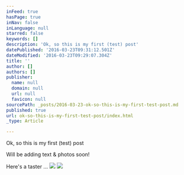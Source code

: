 ```yaml
---
inFeed: true
hasPage: true
inNav: false
inLanguage: null
starred: false
keywords: []
description: 'Ok, so this is my first (test) post'
datePublished: '2016-03-23T09:31:12.501Z'
dateModified: '2016-03-23T09:29:07.304Z'
title: ''
author: []
authors: []
publisher:
  name: null
  domain: null
  url: null
  favicon: null
sourcePath: _posts/2016-03-23-ok-so-this-is-my-first-test-post.md
published: true
url: ok-so-this-is-my-first-test-post/index.html
_type: Article

---
```

Ok, so this is my first (test) post

Will be adding text & photos soon!

Here's a taster ...
![](https://the-grid-user-content.s3-us-west-2.amazonaws.com/d5cc7b2d-34d8-4482-bd4f-3d1162c997b7.jpg)
![](https://the-grid-user-content.s3-us-west-2.amazonaws.com/3d8f356c-e7f3-48b4-a936-046bd9cb38c3.jpg)